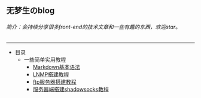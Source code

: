 ## 无梦生のblog
###### 简介：会持续分享很多front-end的技术文章和一些有趣的东西，欢迎star。
-------
* 目录
   * 一些简单实用教程  
      * [Markdown基本语法](http://192.241.226.33/mdTeaching.html)   
      * [LNMP搭建教程](https://github.com/wumengsheng/blog/blob/gh-pages/LNMP搭建教程.md#1)  
      * [ftp服务器搭建教程](https://github.com/wumengsheng/blog/blob/gh-pages/ftp服务器搭建教程.md#5)   
      * [服务器端搭建shadowsocks教程](https://github.com/wumengsheng/blog/blob/gh-pages/服务器端搭建shadowsocks教程.md#7)  
